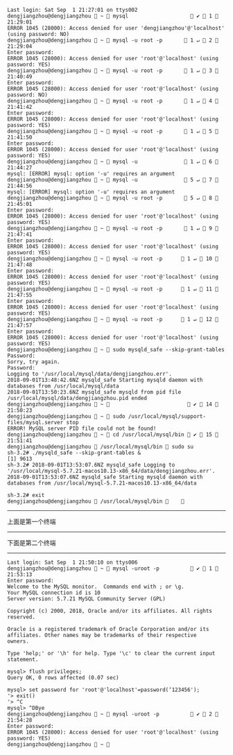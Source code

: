 
    Last login: Sat Sep  1 21:27:01 on ttys002
    dengjiangzhou@dengjiangzhou  ~  mysql                     ✔  1  21:29:01 
    ERROR 1045 (28000): Access denied for user 'dengjiangzhou'@'localhost' (using password: NO)
    dengjiangzhou@dengjiangzhou  ~  mysql -u root -p        1 ↵  2  21:29:04 
    Enter password: 
    ERROR 1045 (28000): Access denied for user 'root'@'localhost' (using password: YES)
    dengjiangzhou@dengjiangzhou  ~  mysql -u root -p        1 ↵  3  21:40:49 
    Enter password: 
    ERROR 1045 (28000): Access denied for user 'root'@'localhost' (using password: NO)
    dengjiangzhou@dengjiangzhou  ~  mysql -u root -p        1 ↵  4  21:41:42 
    Enter password: 
    ERROR 1045 (28000): Access denied for user 'root'@'localhost' (using password: YES)
    dengjiangzhou@dengjiangzhou  ~  mysql -u root -p        1 ↵  5  21:41:50 
    Enter password: 
    ERROR 1045 (28000): Access denied for user 'root'@'localhost' (using password: YES)
    dengjiangzhou@dengjiangzhou  ~  mysql -u                1 ↵  6  21:44:27 
    mysql: [ERROR] mysql: option '-u' requires an argument
    dengjiangzhou@dengjiangzhou  ~  mysql -u                5 ↵  7  21:44:56 
    mysql: [ERROR] mysql: option '-u' requires an argument
    dengjiangzhou@dengjiangzhou  ~  mysql -u root -p        5 ↵  8  21:45:01 
    Enter password: 
    ERROR 1045 (28000): Access denied for user 'root'@'localhost' (using password: YES)
    dengjiangzhou@dengjiangzhou  ~  mysql -u root -p        1 ↵  9  21:47:41 
    Enter password: 
    ERROR 1045 (28000): Access denied for user 'root'@'localhost' (using password: YES)
    dengjiangzhou@dengjiangzhou  ~  mysql -u root -p       1 ↵  10  21:47:48 
    Enter password: 
    ERROR 1045 (28000): Access denied for user 'root'@'localhost' (using password: YES)
    dengjiangzhou@dengjiangzhou  ~  mysql -u root -p       1 ↵  11  21:47:55 
    Enter password: 
    ERROR 1045 (28000): Access denied for user 'root'@'localhost' (using password: YES)
    dengjiangzhou@dengjiangzhou  ~  mysql -u root -p       1 ↵  12  21:47:57 
    Enter password: 
    ERROR 1045 (28000): Access denied for user 'root'@'localhost' (using password: YES)
    dengjiangzhou@dengjiangzhou  ~  sudo mysqld_safe --skip-grant-tables
    Password:
    Sorry, try again.
    Password:
    Logging to '/usr/local/mysql/data/dengjiangzhou.err'.
    2018-09-01T13:48:42.6NZ mysqld_safe Starting mysqld daemon with databases from /usr/local/mysql/data
    2018-09-01T13:50:23.6NZ mysqld_safe mysqld from pid file /usr/local/mysql/data/dengjiangzhou.pid ended
    dengjiangzhou@dengjiangzhou  ~                           ✔  14  21:50:23 
    dengjiangzhou@dengjiangzhou  ~  sudo /usr/local/mysql/support-files/mysql.server stop
    ERROR! MySQL server PID file could not be found!
    dengjiangzhou@dengjiangzhou  ~  cd /usr/local/mysql/bin  ✔  15  21:51:41 
    dengjiangzhou@dengjiangzhou  /usr/local/mysql/bin  sudo su
    sh-3.2# ./mysqld_safe --skip-grant-tables &
    [1] 9613
    sh-3.2# 2018-09-01T13:53:07.6NZ mysqld_safe Logging to '/usr/local/mysql-5.7.21-macos10.13-x86_64/data/dengjiangzhou.err'.
    2018-09-01T13:53:07.6NZ mysqld_safe Starting mysqld daemon with databases from /usr/local/mysql-5.7.21-macos10.13-x86_64/data

    sh-3.2# exit
    dengjiangzhou@dengjiangzhou  /usr/local/mysql/bin      
    
    
    
<hr>


上面是第一个终端




<hr>


下面是第二个终端




<hr>



    Last login: Sat Sep  1 21:50:10 on ttys006
    dengjiangzhou@dengjiangzhou  ~  mysql -uroot -p           ✔  1  21:53:13 
    Enter password: 
    Welcome to the MySQL monitor.  Commands end with ; or \g.
    Your MySQL connection id is 10
    Server version: 5.7.21 MySQL Community Server (GPL)

    Copyright (c) 2000, 2018, Oracle and/or its affiliates. All rights reserved.

    Oracle is a registered trademark of Oracle Corporation and/or its
    affiliates. Other names may be trademarks of their respective
    owners.

    Type 'help;' or '\h' for help. Type '\c' to clear the current input statement.

    mysql> flush privileges;
    Query OK, 0 rows affected (0.07 sec)

    mysql> set password for 'root'@'localhost'=password(‘123456');
    '> exit()
    '> ^C
    mysql> ^DBye
    dengjiangzhou@dengjiangzhou  ~  mysql -uroot -p           ✔  2  21:54:28 
    Enter password: 
    ERROR 1045 (28000): Access denied for user 'root'@'localhost' (using password: YES)
    dengjiangzhou@dengjiangzhou  ~           

